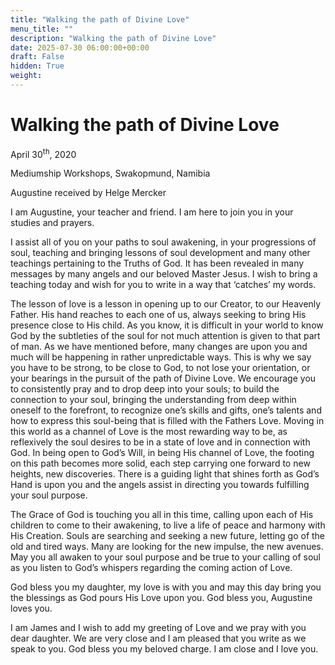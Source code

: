 ```yaml
---
title: "Walking the path of Divine Love"
menu_title: ""
description: "Walking the path of Divine Love"
date: 2025-07-30 06:00:00+00:00
draft: False
hidden: True
weight:
---
```

# Walking the path of Divine Love

April 30<sup>th</sup>, 2020

Mediumship Workshops, Swakopmund, Namibia

Augustine received by Helge Mercker

I am Augustine, your teacher and friend. I am here to join you in your studies and prayers.

I assist all of you on your paths to soul awakening, in your progressions of soul, teaching and bringing lessons of soul development and many other teachings pertaining to the Truths of God. It has been revealed in many messages by many angels and our beloved Master Jesus.  I wish to bring a teaching today and wish for you to write in a way that ‘catches’ my words.

The lesson of love is a lesson in opening up to our Creator, to our Heavenly Father. His hand reaches to each one of us, always seeking to bring His presence close to His child. As you know, it is difficult in your world to know God by the subtleties of the soul for not much attention is given to that part of man. As we have mentioned before, many changes are upon you and much will be happening in rather unpredictable ways. This is why we say you have to be strong, to be close to God, to not lose your orientation, or your bearings in the pursuit of the path of Divine Love. We encourage you to consistently pray and to drop deep into your souls; to build the connection to your soul, bringing the understanding from deep within oneself to the forefront, to recognize one’s skills and gifts, one’s talents and how to express this soul-being that is filled with the Fathers Love. Moving in this world as a channel of Love is the most rewarding way to be, as reflexively the soul desires to be in a state of love and in connection with God. In being open to God’s Will, in being His channel of Love, the footing on this path becomes more solid, each step carrying one forward to new heights, new discoveries. There is a guiding light that shines forth as God’s Hand is upon you and the angels assist in directing you towards fulfilling your soul purpose.

The Grace of God is touching you all in this time, calling upon each of His children to come to their awakening, to live a life of peace and harmony with His Creation. Souls are searching and seeking a new future, letting go of the old and tired ways. Many are looking for the new impulse, the new avenues. May you all awaken to your soul purpose and be true to your calling of soul as you listen to God’s whispers regarding the coming action of Love.

God bless you my daughter, my love is with you and may this day bring you the blessings as God pours His Love upon you. God bless you, Augustine loves you.

I am James and I wish to add my greeting of Love and we pray with you dear daughter. We are very close and I am pleased that you write as we speak to you. God bless you my beloved charge. I am close and I love you.
